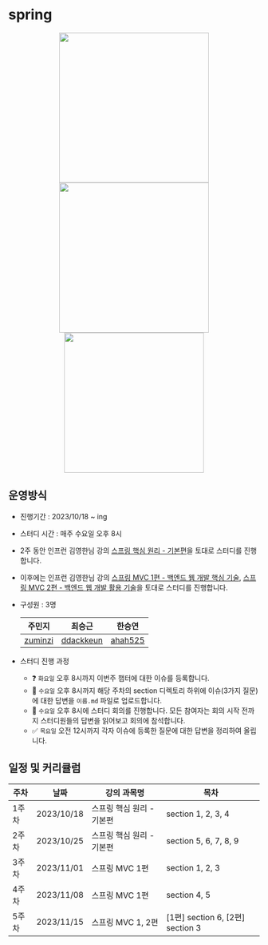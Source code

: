 # spring

<div align="center">
  <img src="https://github.com/WeeklyStudy/spring/assets/63441091/28a07b8f-dd0c-4921-8809-db2e6a93214a" width="300">
  <img src="https://github.com/WeeklyStudy/spring/assets/63441091/41b7581f-29ee-47b4-a1fd-f8355f8ba5ce" width="300">
  <img src="https://github.com/WeeklyStudy/spring/assets/63441091/f81a9527-ac1a-4f0e-8184-32e10086f468" width="280">
</div>


## 운영방식
- 진행기간 : 2023/10/18 ~ ing
- 스터디 시간 : 매주 수요일 오후 8시
- 2주 동안 인프런 김영한님 강의 [스프링 핵심 원리 - 기본편](https://www.inflearn.com/course/%EC%8A%A4%ED%94%84%EB%A7%81-%ED%95%B5%EC%8B%AC-%EC%9B%90%EB%A6%AC-%EA%B8%B0%EB%B3%B8%ED%8E%B8#curriculum)을 토대로 스터디를 진행합니다.
- 이후에는 인프런 김영한님 강의 [스프링 MVC 1편 - 백엔드 웹 개발 핵심 기술](https://www.inflearn.com/course/%EC%8A%A4%ED%94%84%EB%A7%81-mvc-1#curriculum), [스프링 MVC 2편 - 백엔드 웹 개발 활용 기술](https://www.inflearn.com/course/%EC%8A%A4%ED%94%84%EB%A7%81-mvc-2#curriculum)을 토대로 스터디를 진행합니다.
- 구성원 : 3명
  
  |주민지|최승근|한승연|
  |----|-----|----|
  |[zuminzi](https://github.com/zuminzi)|[ddackkeun](https://github.com/ddackkeun)|[ahah525](https://github.com/ahah525)|
-  스터디 진행 과정
   - ❓ `화요일` 오후 8시까지 이번주 챕터에 대한 이슈를 등록합니다.
   - 📝 `수요일` 오후 8시까지 해당 주차의 section 디렉토리 하위에 이슈(3가지 질문)에 대한 답변을 `이름.md` 파일로 업로드합니다.
   - 🧐 `수요일` 오후 8시에 스터디 회의를 진행합니다. 모든 참여자는 회의 시작 전까지 스터디원들의 답변을 읽어보고 회의에 참석합니다.
   - ✅ `목요일` 오전 12시까지 각자 이슈에 등록한 질문에 대한 답변을 정리하여 올립니다.
## 일정 및 커리큘럼
|주차| 날짜 |강의 과목명| 목차 |
|---|-----|--------|-----|
|1주차| 2023/10/18|스프링 핵심 원리 - 기본편| section 1, 2, 3, 4|
|2주차| 2023/10/25|스프링 핵심 원리 - 기본편| section 5, 6, 7, 8, 9|
|3주차 |2023/11/01|스프링 MVC 1편| section 1, 2, 3|
|4주차 |2023/11/08|스프링 MVC 1편| section 4, 5|
|5주차 |2023/11/15|스프링 MVC 1, 2편| [1편] section 6, [2편] section 3|

